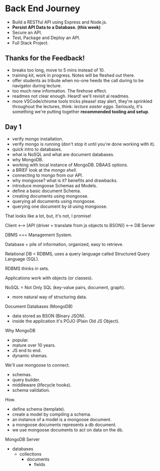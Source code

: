 # Back End Journey

* Build a RESTful API using Express and Node.js.
* **Persist API Data to a Database. (this week)**
* Secure an API.
* Test, Package and Deploy an API.
* Full Stack Project.

## Thanks for the Feedback!

* breaks too long, move to 5 mins instead of 10.
* training kit, work in progress. Notes will be fleshed out there.
* offer students as tribute when no-one heeds the call during to be navigator during lecture.
* too much new information. The firehose effect.
* readmes not clear enough. Heard! we'll revisit al readmes.
* more VSCode/chrome tools tricks please! stay alert, they're sprinkled throughout the lectures, think: _lecture easter eggs_. Seriously, it's something we're putting together **recommended tooling and setup**.

## Day 1

* verify mongo installation.
* verify mongo is running (don't stop it until you're done working with it).
* quick intro to databases.
* what is NoSQL and what are document databases.
* why MongoDB.
* working with local instance of MongoDB. DBAAS options.
* a BRIEF look at the _mongo shell_.
* connecting to mongo from our API.
* why mongoose? what is it? benefits and drawbacks.
* introduce mongoose Schemas ad Models.
* define a basic document Schema.
* creating documents using mongoose.
* querying all documents using mongoose.
* querying one document by id using mongoose.

That looks like a lot, but, it's not, I promise!

Client <--> [API (driver = translate from js objects to BSON)] <--> DB Server

DBMS === Management System.

Database = pile of information, organized, easy to retrieve.

Relational DB = RDBMS, uses a query language called Structured Query Language (SQL).

RDBMS thinks in sets.

Applications work with objects (or classes).

NoSQL = Not Only SQL (key-value pairs, document, graph).

* more natural way of structuring data.

Document Databases (MongoDB)

* data stored as BSON (Binary JSON).
* inside the application it's POJO (Plain Old JS Object).

Why MongoDB

* popular.
* mature over 10 years.
* JS end to end.
* dynamic shemas.

We'll use mongoose to connect.

* schemas.
* query builder.
* middleware (lifecycle hooks).
* schema validation.

How.

* define schema (template).
* create a model by compiling a schema.
* an instance of a model is a mongoose document.
* a mongoose documents represents a db document.
* we use mongoose documents to act on data on the db.

MongoDB Server

* databases
  * collections
    * documents
      * fields
